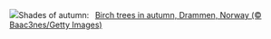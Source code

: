![](https://www.bing.com/th?id=OHR.NorwayBirch_EN-GB0948199357_UHD.jpg&w=1000)Shades of autumn:&nbsp;&ensp;[Birch trees in autumn, Drammen, Norway (© Baac3nes/Getty Images)](https://www.bing.com/th?id=OHR.NorwayBirch_EN-GB0948199357_UHD.jpg)
<br><br/>
